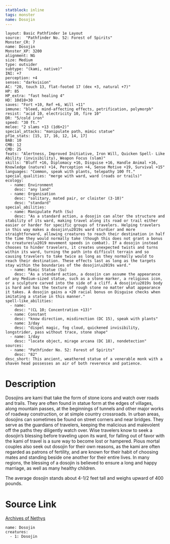 ```yaml
---
statblock: inline
tags: monster
name: Dosojin
---
```

```statblock
layout: Basic Pathfinder 1e Layout
source:  "Pathfinder No. 52: Forest of Spirits"
Monster_CR: 7
name: Dosojin
Monster_XP: 3200
alignment: NG
size: Medium
type: outsider
subtype: "(kami, native)"
INI: +7
perception: +4
senses: "darkvision"
AC: "20, touch 13, flat-footed 17 (dex +3, natural +7)"
HP: 85
HP_extra: "fast healing 4"
HD: 10d10+30
saves: "Fort +10, Ref +6, Will +11"
immune: "bleed, mind-affecting effects, petrification, polymorph"
resist: "acid 10, electricity 10, fire 10"
DR: "5/cold iron"
speed: "30 ft."
melee: "2 slams +13 (1d6+2)"
special_attacks: "manipulate path, mimic statue"
pf1e_stats: [15, 17, 16, 12, 14, 17]
BAB: 10
CMB: 12
CMD: 25
feats: "Alertness, Improved Initiative, Iron Will, Quicken Spell- Like Ability (invisibility), Weapon Focus (slam)"
skills: "Bluff +16, Diplomacy +16, Disguise +16, Handle Animal +16, Knowledge (nature) +14, Perception +4, Sense Motive +19, Survival +15"
languages: "Common, speak with plants, telepathy 100 ft."
special_qualities: "merge with ward, ward (roads or trails)"
ecology:
  - name: Environment
    desc: "any land"
  - name: Organisation
    desc: "solitary, mated pair, or cloister (3-10)"
    desc: "standard"
special_abilities:
  - name: Manipulate Path (Su)
    desc: "As a standard action, a dosojin can alter the structure and stability of its ward, making travel along its road or trail either easier or harder for specific groups of travelers. Helping travelers in this way makes a dosojin\u2019s ward sturdier and more straightforward, allowing creatures to reach their destination in half the time they would normally take (though this does not grant a bonus to creatures\u2019 movement speeds in combat). If a dosojin instead chooses to hinder travelers, it creates unexpected twists and turns within its ward, turning the path into difficult terrain and so causing travelers to take twice as long as they normally would to reach their destination. These effects last as long as the targets stay within the boundaries of the dosojin\u2019s ward."
  - name: Mimic Statue (Su)
    desc: "As a standard action, a dosojin can assume the appearance of any Medium-sized statue, such as a stone marker, a religious icon, or a sculpture carved into the side of a cliff. A dosojin\u2019s body is hard and has the texture of rough stone no matter what appearance it takes. A dosojin gains a +20 racial bonus on Disguise checks when imitating a statue in this manner."
spell-like_abilities:
  - name:
    desc: "(CL 10; Concentration +13)"
  - name: Constant
    desc: "know direction, misdirection (DC 15), speak with plants"
  - name: 3/day
    desc: "dispel magic, fog cloud, quickened invisibility, longstrider, pass without trace, stone shape"
  - name: 1/day
    desc: "locate object, mirage arcana (DC 18), nondetection"
sources:
  - name: "Pathfinder No. 52: Forest of Spirits"
    desc: "82"
desc_short: This ancient, weathered statue of a venerable monk with a shaven head possesses an air of both reverence and patience.
```
# Description
Dosojins are kami that take the form of stone icons and watch over roads and trails. They are often found in statue form at the edges of villages, along mountain passes, at the beginnings of tunnels and other major works of roadway construction, or at simple country crossroads. In urban areas, dosojins can sometimes be found on street corners and near bridges. They serve as the guardians of travelers, keeping the malicious and malevolent off the paths they diligently watch over. Wise travelers know to seek a dosojin’s blessing before traveling upon its ward, for falling out of favor with the kami of travel is a sure way to become lost or hampered. Pious mortal couples also seek out dosojin for their own reasons, as the kami are often regarded as patrons of fertility, and are known for their habit of choosing mates and standing beside one another for their entire lives. In many regions, the blessing of a dosojin is believed to ensure a long and happy marriage, as well as many healthy children.

The average dosojin stands about 4-1/2 feet tall and weighs upward of 400 pounds.
# Source Link
[Archives of Nethys](https://aonprd.com/MonsterDisplay.aspx?ItemName=Dosojin)
```encounter-table
name: Dosojin
creatures:
  - 1: Dosojin
```
